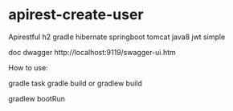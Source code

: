 # apirest-create-user
Apirestful h2 gradle hibernate springboot tomcat java8 jwt simple

doc dwagger
http://localhost:9119/swagger-ui.htm


How to use:

gradle task
gradle build or gradlew build

gradlew bootRun
